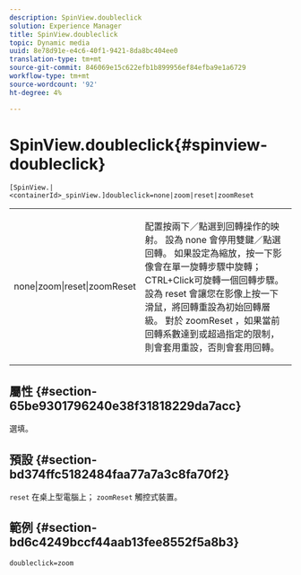 ```yaml
---
description: SpinView.doubleclick
solution: Experience Manager
title: SpinView.doubleclick
topic: Dynamic media
uuid: 8e78d91e-e4c6-40f1-9421-8da8bc404ee0
translation-type: tm+mt
source-git-commit: 846069e15c622efb1b899956ef84efba9e1a6729
workflow-type: tm+mt
source-wordcount: '92'
ht-degree: 4%

---
```



# SpinView.doubleclick{#spinview-doubleclick}

`[SpinView.|<containerId>_spinView.]doubleclick=none|zoom|reset|zoomReset`

<table id="table_2D828A5750644B9CB95A2989C36F15F1"> 
 <tbody> 
  <tr> 
   <td colname="col1"> <p> <span class="codeph"> none|zoom|reset|zoomReset  </span> </p> </td> 
   <td colname="col2"> <p> 配置按兩下／點選到回轉操作的映射。 設為<span class="codeph"> none </span>會停用雙鍵／點選回轉。 如果設定為<span class="codeph">縮放</span>，按一下影像會在單一旋轉步驟中旋轉；CTRL+Click可旋轉一個回轉步驟。 設為<span class="codeph"> reset </span>會讓您在影像上按一下滑鼠，將回轉重設為初始回轉層級。 對於<span class="codeph"> zoomReset </span>，如果當前回轉系數達到或超過指定的限制，則會套用重設，否則會套用回轉。 </p> </td> 
  </tr> 
 </tbody> 
</table>

## 屬性 {#section-65be9301796240e38f31818229da7acc}

選填。

## 預設 {#section-bd374ffc5182484faa77a7a3c8fa70f2}

`reset` 在桌上型電腦上； `zoomReset` 觸控式裝置。

## 範例 {#section-bd6c4249bccf44aab13fee8552f5a8b3}

`doubleclick=zoom`
